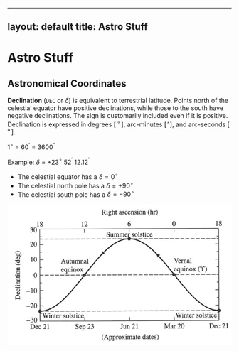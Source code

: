 <script src="https://cdn.mathjax.org/mathjax/latest/MathJax.js?config=TeX-AMS-MML_HTMLorMML" type="text/javascript"></script>

---
layout: default
title: Astro Stuff
---

# Astro Stuff

## Astronomical Coordinates

**Declination** (`DEC` or $\delta$) is equivalent to terrestrial
latitude. Points north of the celestial
equator have positive declinations, while those to the south have
negative declinations. The sign is customarily included even if it is
positive. Declination is expressed in degrees [$\,^{\circ}\,$],
arc-minutes [$\,\prime\,$], and arc-seconds [$\,\prime\prime\,$].

1$^{\circ}$ = 60$^{\prime}$ = 3600$^{\prime\prime}$

Example: $\delta$ = +23$^{\circ}$ 52$^{\prime}$ 12.12$^{\prime\prime}$

- The celestial equator has a $\delta = 0^{\circ}$
- The celestial north pole has a $\delta = +90^{\circ}$
- The celestial south pole has a $\delta = -90^{\circ}$

![Image](./images/SunPos.png)
